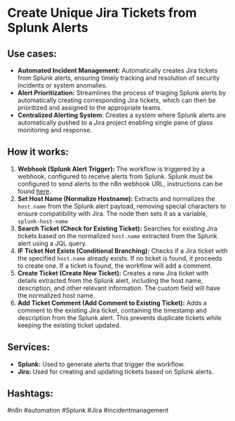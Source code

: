 # Create Unique Jira Tickets from Splunk Alerts

## Use cases:

- **Automated Incident Management:** Automatically creates Jira tickets from Splunk alerts, ensuring timely tracking and resolution of security incidents or system anomalies.
- **Alert Prioritization:** Streamlines the process of triaging Splunk alerts by automatically creating corresponding Jira tickets, which can then be prioritized and assigned to the appropriate teams.
- **Centralized Alerting System**: Creates a system where Splunk alerts are automatically pushed to a Jira project enabling single pane of glass monitoring and response.

## How it works:

1.  **Webhook (Splunk Alert Trigger):** The workflow is triggered by a webhook, configured to receive alerts from Splunk.  Splunk must be configured to send alerts to the n8n webhook URL, instructions can be found [here](https://docs.splunk.com/observability/en/admin/notif-services/webhook.html).
2.  **Set Host Name (Normalize Hostname):** Extracts and normalizes the `host.name` from the Splunk alert payload, removing special characters to ensure compatibility with Jira.  The node then sets it as a variable, `splunk-host-name`
3.  **Search Ticket (Check for Existing Ticket):** Searches for existing Jira tickets based on the normalized `host.name` extracted from the Splunk alert using a JQL query.
4.  **IF Ticket Not Exists (Conditional Branching):** Checks if a Jira ticket with the specified `host.name` already exists. If no ticket is found, it proceeds to create one. If a ticket is found, the workflow will add a comment.
5.  **Create Ticket (Create New Ticket):** Creates a new Jira ticket with details extracted from the Splunk alert, including the host name, description, and other relevant information. The custom field will have the normalized host name.
6.  **Add Ticket Comment (Add Comment to Existing Ticket):** Adds a comment to the existing Jira ticket, containing the timestamp and description from the Splunk alert.  This prevents duplicate tickets while keeping the existing ticket updated.

## Services:

-   **Splunk:** Used to generate alerts that trigger the workflow.
-   **Jira:** Used for creating and updating tickets based on Splunk alerts.

## Hashtags:

#n8n #automation #Splunk #Jira #incidentmanagement
